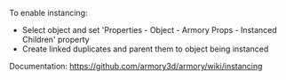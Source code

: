 To enable instancing:
- Select object and set 'Properties - Object - Armory Props - Instanced Children' property
- Create linked duplicates and parent them to object being instanced

Documentation: <https://github.com/armory3d/armory/wiki/instancing>
